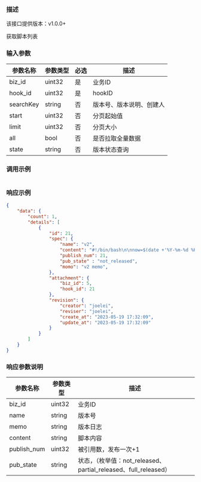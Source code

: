 ### 描述

该接口提供版本：v1.0.0+

获取脚本列表

### 输入参数

| 参数名称  | 参数类型 | 必选 | 描述                     |
| --------- | -------- | ---- | ------------------------ |
| biz_id    | uint32   | 是   | 业务ID                   |
| hook_id   | uint32   | 是   | hookID                   |
| searchKey | string   | 否   | 版本号、版本说明、创建人 |
| start     | uint32   | 否   | 分页起始值               |
| limit     | uint32   | 否   | 分页大小                 |
| all       | bool     | 否   | 是否拉取全量数据         |
| state     | string   | 否   | 版本状态查询             |

### 调用示例

```json

```

### 响应示例

```json
{
    "data": {
        "count": 1,
        "details": [
            {
                "id": 21,
                "spec": {
                    "name": "v2",
                    "content": "#!/bin/bash\n\nnow=$(date +'%Y-%m-%d %H:%M:%S')\necho \"hello, start at $now\"\n",
                    "publish_num": 21,
                    "pub_state" : "not_released",
                    "momo": "v2 memo",
                },
                "attachment": {
                    "biz_id": 5,
                    "hook_id": 21
                },
                "revision": {
                    "creator": "joelei",
                    "reviser": "joelei",
                    "create_at": "2023-05-19 17:32:09",
                    "update_at": "2023-05-19 17:32:09"
                }
            }
        ]
    }
}
```

### 响应参数说明

| 参数名称    | 参数类型 | 描述                                                         |
| ----------- | -------- | ------------------------------------------------------------ |
| biz_id      | uint32   | 业务ID                                                       |
| name        | string   | 版本号                                                       |
| memo        | string   | 版本日志                                                     |
| content     | string   | 脚本内容                                                     |
| publish_num | uint32   | 被引用数，发布一次+1                                         |
| pub_state   | string   | 状态，（枚举值：not_released、partial_released、full_released） |

